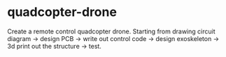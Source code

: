 # quadcopter-drone
Create a remote control quadcopter drone. Starting from drawing circuit diagram -> design PCB -> write out control code -> design exoskeleton -> 3d print out the structure -> test.
